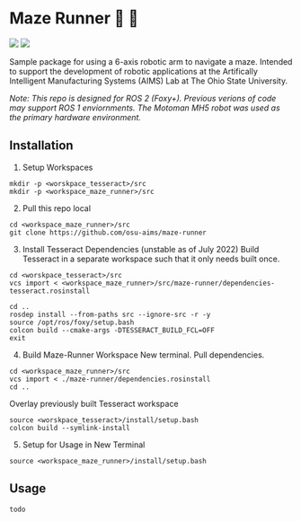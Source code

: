 # Maze Runner :robot: :runner:

<a href="https://docs.ros.org/en/foxy/index.html"><img src="https://img.shields.io/badge/ROS-Foxy-blue"/></a>
<a href="https://www.ros.org/reps/rep-2004.html"><img src="https://img.shields.io/badge/REP_2004-Quality_4-red"/></a>

Sample package for using a 6-axis robotic arm to navigate a maze. Intended to support the development of robotic applications at the Artifically Intelligent Manufacturing Systems (AIMS) Lab at The Ohio State University.

_Note: This repo is designed for ROS 2 (Foxy+). Previous verions of code may support ROS 1 enviornments._
_The Motoman MH5 robot was used as the primary hardware environment._


## Installation

1. Setup Workspaces
```
mkdir -p <worskpace_tesseract>/src
mkdir -p <workspace_maze_runner>/src
```

2. Pull this repo local
```
cd <workspace_maze_runner>/src
git clone https://github.com/osu-aims/maze-runner
```

3. Install Tesseract Dependencies (unstable as of July 2022)
Build Tesseract in a separate workspace such that it only needs built once.
```
cd <worskpace_tesseract>/src
vcs import < <workspace_maze_runner>/src/maze-runner/dependencies-tesseract.rosinstall

cd ..
rosdep install --from-paths src --ignore-src -r -y
source /opt/ros/foxy/setup.bash
colcon build --cmake-args -DTESSERACT_BUILD_FCL=OFF
exit
```

4. Build Maze-Runner Workspace
New terminal. Pull dependencies.
```
cd <workspace_maze_runner>/src
vcs import < ./maze-runner/dependencies.rosinstall
cd ..
```

Overlay previously built Tesseract workspace
```
source <worskpace_tesseract>/install/setup.bash
colcon build --symlink-install
```

5. Setup for Usage in New Terminal
```
source <workspace_maze_runner>/install/setup.bash
```


## Usage
`todo`
